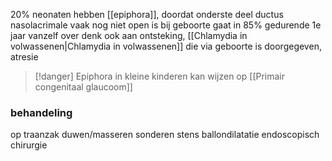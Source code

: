 20% neonaten hebben [[epiphora]], doordat onderste deel ductus nasolacrimale vaak nog niet open is bij geboorte
gaat in 85% gedurende 1e jaar vanzelf over
denk ook aan ontsteking, [[Chlamydia in volwassenen|Chlamydia in volwassenen]] die via geboorte is doorgegeven, atresie
> [!danger] Epiphora in kleine kinderen kan wijzen op [[Primair congenitaal glaucoom]]

### behandeling
op traanzak duwen/masseren
sonderen
stens 
ballondilatatie
endoscopisch chirurgie

